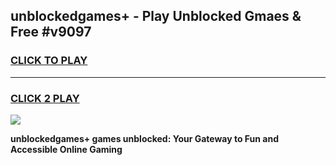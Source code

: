 
## unblockedgames+ - Play Unblocked Gmaes & Free #v9097
<h3>
<a href="https://news.freeplayer.one?title=unblockedgames+&ref=24F">CLICK TO PLAY</a></h3>
<hr>

<h3>
<a href="https://news.freeplayer.one?title=unblockedgames+&ref=24F">CLICK 2 PLAY</a>
  
</h3>

<a href="https://news.freeplayer.one?title=unblockedgames+&ref=24F/"><img src="https://clearcache.store/games.png"></a>


**unblockedgames+ games unblocked: Your Gateway to Fun and Accessible Online Gaming**
